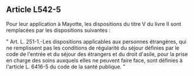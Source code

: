 ## Article L542-5

Pour leur application à Mayotte, les dispositions du titre V du livre II sont remplacées par les dispositions
suivantes :

" Art. L. 251-1.-Les dispositions applicables aux personnes étrangères, qui ne remplissent pas les conditions
de régularité du séjour définies par le code de l'entrée et du séjour des étrangers et du droit d'asile, pour la
prise en charge des soins auxquels elles ne peuvent faire face, sont définies à l'article L. 6416-5 du code de la
santé publique. "

